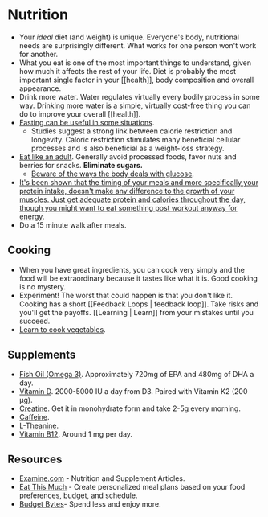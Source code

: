 # Nutrition

- Your *ideal* diet (and weight) is unique. Everyone's body, nutritional needs are surprisingly different. What works for one person won't work for another.
- What you eat is one of the most important things to understand, given how much it affects the rest of your life. Diet is probably the most important single factor in your [[health]], body composition and overall appearance.
- Drink more water. Water regulates virtually every bodily process in some way. Drinking more water is a simple, virtually cost-free thing you can do to improve your overall [[health]].
- [Fasting can be useful in some situations](https://www.reddit.com/r/productivity/comments/6demoi/why_you_should_try_intermittent_fasting_mood/).
	- Studies suggest a strong link between calorie restriction and longevity. Caloric restriction stimulates many beneficial cellular processes and is also beneficial as a weight-loss strategy.
- [Eat like an adult](https://thefitness.wiki/improving-your-diet/). Generally avoid processed foods, favor nuts and berries for snacks. **Eliminate sugars.**
	- [Beware of the ways the body deals with glucose](https://www.sumapositiva.com/p/curva-glucosa).
- [It's been shown that the timing of your meals and more specifically your protein intake, doesn't make any difference to the growth of your muscles. Just get adequate protein and calories throughout the day, though you might want to eat something post workout anyway for energy](https://www.reddit.com/r/leangains/comments/9fxkof/if_you_eat_a_big_preworkout_meal_do_you_need_to/).
- Do a 15 minute walk after meals.

## Cooking

- When you have great ingredients, you can cook very simply and the food will be extraordinary because it tastes like what it is. Good cooking is no mystery.
- Experiment! The worst that could happen is that you don't like it. Cooking has a short [[Feedback Loops | feedback loop]]. Take risks and you'll get the payoffs. [[Learning | Learn]] from your mistakes until you succeed.
- [Learn to cook vegetables](https://www.youtube.com/watch?v=zKEwA__rOHk).

## Supplements

- [Fish Oil (Omega 3)](https://examine.com/supplements/fish-oil/). Approximately 720mg of EPA and 480mg of DHA a day.
- [Vitamin D](https://examine.com/supplements/vitamin-d/). 2000-5000 IU a day from D3. Paired with Vitamin K2 (200 µg).
- [Creatine](https://examine.com/supplements/creatine/). Get it in monohydrate form and take 2-5g every morning.
- [Caffeine](https://examine.com/supplements/caffeine/).
- [L-Theanine](https://lorienpsych.com/2021/01/31/l-theanine/).
- [Vitamin B12](https://examine.com/supplements/vitamin-b12/). Around 1 mg per day.

## Resources

- [Examine.com](https://examine.com/) - Nutrition and Supplement Articles.
- [Eat This Much](https://www.eatthismuch.com/) - Create personalized meal plans based on your food preferences, budget, and schedule.
- [Budget Bytes](https://www.budgetbytes.com/)- Spend less and enjoy more.
